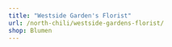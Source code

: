 ```yaml
---
title: "Westside Garden's Florist"
url: /north-chili/westside-gardens-florist/
shop: Blumen
---
```

